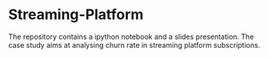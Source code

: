# Streaming-Platform
The repository contains a ipython notebook and a slides presentation.
The case study aims at analysing churn rate in streaming platform subscriptions.
